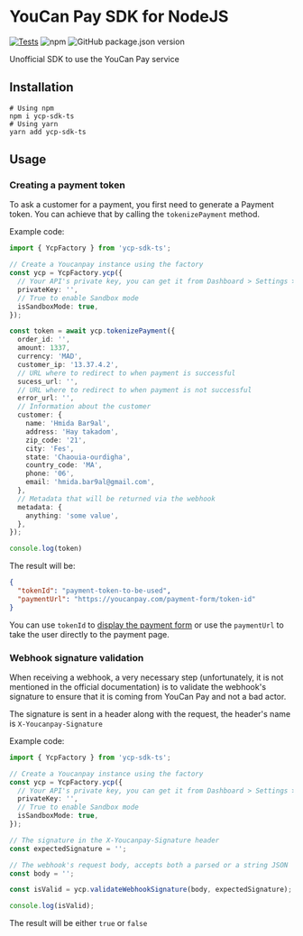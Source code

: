 # YouCan Pay SDK for NodeJS
[![Tests](https://github.com/skuidma/ycp-sdk-ts/actions/workflows/node.js.yml/badge.svg)](https://github.com/skuidma/ycp-sdk-ts/actions/workflows/node.js.yml)
![npm](https://img.shields.io/npm/dw/ycp-sdk-ts)
![GitHub package.json version](https://img.shields.io/github/package-json/v/skuidma/ycp-sdk-ts)


Unofficial SDK to use the YouCan Pay service

## Installation
```shell
# Using npm
npm i ycp-sdk-ts
# Using yarn
yarn add ycp-sdk-ts
```

## Usage

### Creating a payment token

To ask a customer for a payment, you first need to generate a Payment token.
You can achieve that by calling the `tokenizePayment` method.

Example code:

```ts
import { YcpFactory } from 'ycp-sdk-ts';

// Create a Youcanpay instance using the factory
const ycp = YcpFactory.ycp({
  // Your API's private key, you can get it from Dashboard > Settings > API Keys
  privateKey: '',
  // True to enable Sandbox mode
  isSandboxMode: true,
});

const token = await ycp.tokenizePayment({
  order_id: '',
  amount: 1337,
  currency: 'MAD',
  customer_ip: '13.37.4.2',
  // URL where to redirect to when payment is successful
  sucess_url: '',
  // URL where to redirect to when payment is not successful
  error_url: '',
  // Information about the customer
  customer: {
    name: 'Hmida Bar9al',
    address: 'Hay takadom',
    zip_code: '21',
    city: 'Fes',
    state: 'Chaouia-ourdigha',
    country_code: 'MA',
    phone: '06',
    email: 'hmida.bar9al@gmail.com',
  },
  // Metadata that will be returned via the webhook
  metadata: {
    anything: 'some value',
  },
});

console.log(token)
```
The result will be:

```json
{
  "tokenId": "payment-token-to-be-used",
  "paymentUrl": "https://youcanpay.com/payment-form/token-id"
}
```

You can use `tokenId` to [display the payment form](https://youcanpay.com/docs#form_display)
or use the `paymentUrl` to take the user directly to the payment page.

### Webhook signature validation

When receiving a webhook, a very necessary step (unfortunately, it is not mentioned in the official documentation) is to validate the webhook's signature to ensure that it is coming from YouCan Pay and not a bad actor.

The signature is sent in a header along with the request, the header's name is `X-Youcanpay-Signature`

Example code:

```ts
import { YcpFactory } from 'ycp-sdk-ts';

// Create a Youcanpay instance using the factory
const ycp = YcpFactory.ycp({
  // Your API's private key, you can get it from Dashboard > Settings > API Keys
  privateKey: '',
  // True to enable Sandbox mode
  isSandboxMode: true,
});

// The signature in the X-Youcanpay-Signature header
const expectedSignature = '';

// The webhook's request body, accepts both a parsed or a string JSON
const body = '';

const isValid = ycp.validateWebhookSignature(body, expectedSignature);

console.log(isValid);
```

The result will be either `true` or `false`